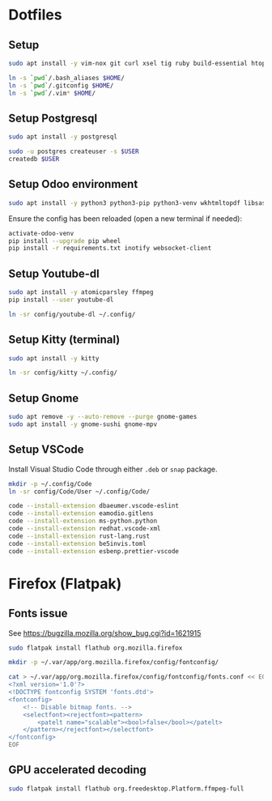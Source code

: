# Dotfiles

## Setup

```sh
sudo apt install -y vim-nox git curl xsel tig ruby build-essential htop neofetch rsync
```

```sh
ln -s `pwd`/.bash_aliases $HOME/
ln -s `pwd`/.gitconfig $HOME/
ln -s `pwd`/.vim* $HOME/

```

## Setup Postgresql

```sh
sudo apt install -y postgresql

sudo -u postgres createuser -s $USER
createdb $USER
```

## Setup Odoo environment

```sh
sudo apt install -y python3 python3-pip python3-venv wkhtmltopdf libsasl2-dev libldap2-dev libpq-dev
```

Ensure the config has been reloaded (open a new terminal if needed):
```sh
activate-odoo-venv
pip install --upgrade pip wheel
pip install -r requirements.txt inotify websocket-client
```

## Setup Youtube-dl

```sh
sudo apt install -y atomicparsley ffmpeg
pip install --user youtube-dl

ln -sr config/youtube-dl ~/.config/
```

## Setup Kitty (terminal)

```sh
sudo apt install -y kitty

ln -sr config/kitty ~/.config/
```

## Setup Gnome

```sh
sudo apt remove -y --auto-remove --purge gnome-games
sudo apt install -y gnome-sushi gnome-mpv
```

## Setup VSCode

Install Visual Studio Code through either `.deb` or `snap` package.

```sh
mkdir -p ~/.config/Code
ln -sr config/Code/User ~/.config/Code/

code --install-extension dbaeumer.vscode-eslint
code --install-extension eamodio.gitlens
code --install-extension ms-python.python
code --install-extension redhat.vscode-xml
code --install-extension rust-lang.rust
code --install-extension be5invis.toml
code --install-extension esbenp.prettier-vscode
```

# Firefox (Flatpak)

## Fonts issue

See https://bugzilla.mozilla.org/show_bug.cgi?id=1621915

```sh
sudo flatpak install flathub org.mozilla.firefox

mkdir -p ~/.var/app/org.mozilla.firefox/config/fontconfig/

cat > ~/.var/app/org.mozilla.firefox/config/fontconfig/fonts.conf << EOF
<?xml version='1.0'?>
<!DOCTYPE fontconfig SYSTEM 'fonts.dtd'>
<fontconfig>
    <!-- Disable bitmap fonts. -->
    <selectfont><rejectfont><pattern>
        <patelt name="scalable"><bool>false</bool></patelt>
    </pattern></rejectfont></selectfont>
</fontconfig>
EOF
```

## GPU accelerated decoding

```sh
sudo flatpak install flathub org.freedesktop.Platform.ffmpeg-full
```
